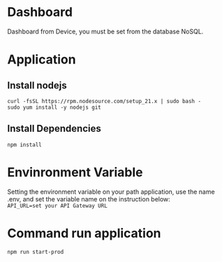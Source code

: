# Dashboard
Dashboard from  Device, you must be set from the database NoSQL.

# Application
## Install nodejs
`curl -fsSL https://rpm.nodesource.com/setup_21.x | sudo bash -`<br/>
`sudo yum install -y nodejs git`
## Install Dependencies
`npm install`

# Envinronment Variable
Setting the environment variable on your path application, use the name .env, and set the variable name on the instruction below:<br/>
`API_URL=set your API Gateway URL`

# Command run application
`npm run start-prod`
